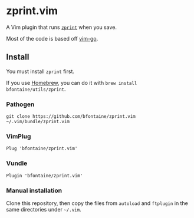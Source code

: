 # zprint.vim

A Vim plugin that runs [`zprint`][zprint] when you save.

Most of the code is based off [vim-go][].

[zprint]: https://github.com/kkinnear/zprint
[vim-go]: https://github.com/fatih/vim-go

## Install

You must install `zprint` first.

If you use [Homebrew](https://brew.sh/), you can do it with `brew install bfontaine/utils/zprint`.

### Pathogen

    git clone https://github.com/bfontaine/zprint.vim ~/.vim/bundle/zprint.vim

### VimPlug

    Plug 'bfontaine/zprint.vim'

### Vundle

    Plugin 'bfontaine/zprint.vim'

### Manual installation

Clone this repository, then copy the files from `autoload` and `ftplugin` in the same directories
under `~/.vim`.
